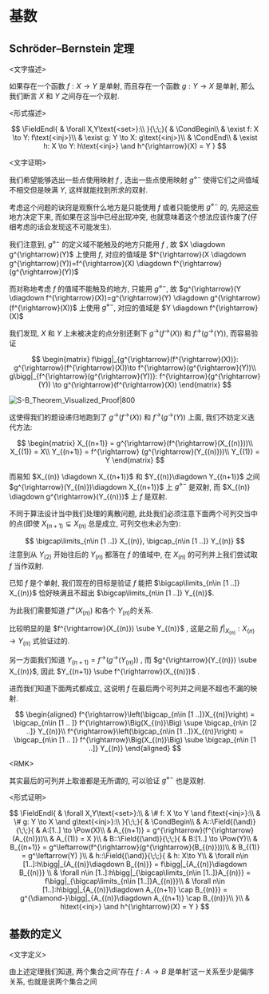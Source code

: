 # 基数

## Schröder–Bernstein 定理

\<文字描述\>

如果存在一个函数 $f: X \to Y$ 是单射, 而且存在一个函数 $g: Y\to X$ 是单射, 那么我们断言 $X$ 和 $Y$ 之间存在一个双射. 

\<形式描述\> 

$$
\FieldEndl{
    & \forall X,Y\text{<set>}:\\
}{\;\;}{
    & \CondBegin\\
    & \exist f: X \to Y: f\text{<inj>}\\
    & \exist g: Y \to X: g\text{<inj>}\\
    & \CondEnd\\
    & \exist h: X \to Y: h\text{<inj>} \and h^{\rightarrow}(X) = Y
}
$$

\<文字证明\>

我们希望能够选出一些点使用映射 $f$ , 选出一些点使用映射 $g^{\diamond-}$ 使得它们之间值域不相交但是映满 $Y$, 这样就能找到所求的双射. 

考虑这个问题的诀窍是观察什么地方是只能使用 $f$ 或者只能使用 $g^{\diamond-}$ 的, 先把这些地方决定下来, 而如果在这当中已经出现冲突, 也就意味着这个想法应该作废了(仔细考虑的话会发现这不可能发生). 

我们注意到, $g^{\diamond-}$ 的定义域不能触及的地方只能用 $f$ , 故 $X \diagdown g^{\rightarrow}(Y)$ 上使用 $f$, 对应的值域是 $f^{\rightarrow}(X \diagdown g^{\rightarrow}(Y))=f^{\rightarrow}(X) \diagdown f^{\rightarrow}(g^{\rightarrow}(Y))$

而对称地考虑 $f$ 的值域不能触及的地方, 只能用 $g^{\diamond-}$, 故 $g^{\rightarrow}(Y \diagdown f^{\rightarrow}(X))=g^{\rightarrow}(Y) \diagdown g^{\rightarrow}(f^{\rightarrow}(X))$ 上使用 $g^{\diamond-}$, 对应的值域是 $Y \diagdown f^{\rightarrow}(X)$

我们发现, $X$ 和 $Y$ 上未被决定的点分别还剩下 $g^{\rightarrow}(f^{\rightarrow}(X))$ 和 $f^{\rightarrow}(g^{\rightarrow}(Y))$, 而容易验证

$$
\begin{matrix}
f\bigg|_{g^{\rightarrow}(f^{\rightarrow}(X))}: g^{\rightarrow}(f^{\rightarrow}(X))\to f^{\rightarrow}(g^{\rightarrow}(Y))\\
g\bigg|_{f^{\rightarrow}(g^{\rightarrow}(Y))}: f^{\rightarrow}(g^{\rightarrow}(Y)) \to g^{\rightarrow}(f^{\rightarrow}(X))
\end{matrix}
$$ 

![S-B_Theorem_Visualized_Proof|800](S-B_Theorem_Visualized_Proof.svg)

这使得我们的题设递归地跑到了 $g^{\rightarrow}(f^{\rightarrow}(X))$ 和 $f^{\rightarrow}(g^{\rightarrow}(Y))$ 上面, 我们不妨定义迭代方法: 

$$
\begin{matrix}
X_{(n+1)} = g^{\rightarrow}(f^{\rightarrow}(X_{(n)}))\\
X_{(1)} = X\\
Y_{(n+1)} = f^{\rightarrow} (g^{\rightarrow}(Y_{(n)}))\\
Y_{(1)} = Y
\end{matrix}
$$

而易知 $X_{(n)} \diagdown X_{(n+1)}$ 和 $Y_{(n)}\diagdown Y_{(n+1)}$ 之间 $g^{\rightarrow}(Y_{(n)})\diagdown X_{(n+1)}$ 上 $g^{\diamond-}$ 是双射, 而 $X_{(n)} \diagdown g^{\rightarrow}(Y_{(n)})$ 上 $f$ 是双射. 

不同于算法设计当中我们处理的离散问题, 此处我们必须注意下面两个可列交当中的点(即使 $X_{(n+1)} \subsetneq X_{(n)}$ 总是成立, 可列交也未必为空): 

$$
\bigcap\limits_{n\in [1 ..]} X_{(n)}, \bigcap_{n\in [1 ..]} Y_{(n)}
$$
注意到从 $Y_{(2)}$ 开始往后的 $Y_{(n)}$ 都落在 $f$ 的值域中, 在 $X_{(n)}$ 的可列并上我们尝试取 $f$ 当作双射. 

已知 $f$ 是个单射, 我们现在的目标是验证 $f$ 能把 $\bigcap\limits_{n\in [1 ..]} X_{(n)}$ 恰好映满且不超出 $\bigcap\limits_{n\in [1 ..]} Y_{(n)}$. 

为此我们需要知道 $f^{\rightarrow}(X_{(n)})$ 和各个 $Y_{(n)}$的关系. 

比较明显的是 $f^{\rightarrow}(X_{(n)}) \sube Y_{(n)}$ , 这是之前 $f\bigg|_{X_{(n)}} : X_{(n)} \to Y_{(n)}$ 式验证过的. 

另一方面我们知道 $Y_{(n+1)} = f^{\rightarrow}(g^{\rightarrow}(Y_{(n)}))$ , 而 $g^{\rightarrow}(Y_{(n)}) \sube X_{(n)}$, 因此 $Y_{(n+1)} \sube f^{\rightarrow}(X_{(n)})$ . 

进而我们知道下面两式都成立, 这说明 $f$ 在最后两个可列并之间是不超也不漏的映射. 

$$
\begin{aligned}
f^{\rightarrow}\left(\bigcap_{n\in [1 ..]}X_{(n)}\right)
= \bigcap_{n\in [1 .. ]} f^{\rightarrow}\Big(X_{(n)}\Big)
\supe \bigcap_{n\in [2 ..]} Y_{(n)}\\
f^{\rightarrow}\left(\bigcap_{n\in [1 ..]}X_{(n)}\right)
= \bigcap_{n\in [1 .. ]} f^{\rightarrow}\Big(X_{(n)}\Big)
\sube \bigcap_{n\in [1 ..]} Y_{(n)}
\end{aligned}
$$ 

\<RMK\>

其实最后的可列并上取谁都是无所谓的, 可以验证 $g^{\diamond-}$ 也是双射. 

\<形式证明\>

$$
\FieldEndl{
    & \forall X,Y\text{<set>}:\\
    & \# f: X \to Y \and f\text{<inj>}:\\
    & \# g: Y \to X \and g\text{<inj>}:\\
}{\;\;}{
    & \CondBegin\\
    & A::\Field{(\and)}{\;\;}{
        & A:[1..] \to \Pow(X)\\
        & A_{(n+1)} = g^{\rightarrow}(f^{\rightarrow}(A_{(n)}))\\
        & A_{(1)} = X
    }\\
    & B::\Field{(\and)}{\;\;}{
        & B:[1..] \to \Pow(Y)\\
        & B_{(n+1)} = g^\leftarrow(f^{\rightarrow}(g^{\rightarrow}(B_{(n)})))\\
        & B_{(1)} = g^\leftarrow(Y)
    }\\
    & h::\Field{(\and)}{\;\;}{
        & h: X\to Y\\
        & \forall n\in [1..]:h\bigg|_{A_{(n)}\diagdown B_{(n)}} 
        = f\bigg|_{A_{(n)}\diagdown B_{(n)}} \\
        & \forall n\in [1..]:h\bigg|_{\bigcap\limits_{n\in [1..]}A_{(n)}} 
        = f\bigg|_{\bigcap\limits_{n\in [1..]}A_{(n)}}\\
        & \forall n\in [1..]:h\bigg|_{A_{(n)}\diagdown A_{(n+1)} \cap B_{(n)}} 
        = g^{\diamond-}\bigg|_{A_{(n)}\diagdown A_{(n+1)} \cap B_{(n)}}\\
    }\\
    & h\text{<inj>} \and h^{\rightarrow}(X) = Y
}
$$

## 基数的定义

\<文字定义\>

由上述定理我们知道, 两个集合之间'存在 $f: A\to B$ 是单射'这一关系至少是偏序关系, 也就是说两个集合之间